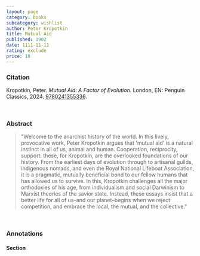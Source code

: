 ```yaml
---
layout: page
category: books
subcategory: wishlist
author: Peter Kropotkin
title: Mutual Aid
published: 1902
date: 1111-11-11
rating: exclude
price: 18
---
```


### Citation

Kropotkin, Peter. *Mutual Aid: A Factor of Evolution.* London, EN: Penguin Classics, 2024. [9780241355336](https://www.penguinrandomhouse.com/books/743178/mutual-aid-by-peter-kropotkin-introduction-and-notes-by-david-priestland/).

<br>

### Abstract

> "Welcome to the anarchist history of the world. In this lively, provocative work, Peter Kropotkin argues that 'mutual aid' is a natural instinct in all of us, animal and human. Cooperation, reciprocity, support: these, for Kropotkin, are the overlooked foundations of our history. From the earliest days of evolution through to artisanal guilds, indigenous nomads, and even the Royal National Lifeboat Association, it is a pragmatic, mutually beneficial bond to our fellow humans that has allowed us to survive. In this, Kropotkin challenges all the major orthodoxies of his age, from individualism and social Darwinism to Marxist theories of the savior state. Instead, these essays insist that a better life for all of us–and our planet–begins when we reject competition, and embrace the local, the mutual, and the collective."

<br>

### Annotations

#### Section

<br>
